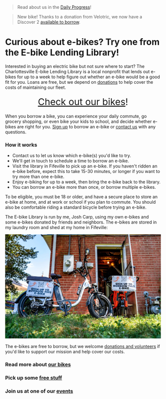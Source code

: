 > Read about us in the
> [Daily Progress](https://dailyprogress.com/news/local/charlottesville-e-bike-lending-library-is-helping-ease-residents-into-a-car-free-or-car/article_8a16a25e-e6eb-11ee-83fb-3b9f0719cad6.html)!

> New bike! Thanks to a donation from Velotric, we now have a Discover 2
> [available to borrow](/our-bikes).

# Curious about e-bikes? Try one from the E-bike Lending Library!

Interested in buying an electric bike but not sure where to start? The Charlottesville
E-bike Lending Library is a local nonprofit that lends out e-bikes for up to a week to
help figure out whether an e-bike would be a good fit for you. Loans are free, but we
depend on [donations](/support) to help cover the costs of maintaining our fleet.

<div style="text-align: center; font-size: 30px; margin: 20px"><a href="/our-bikes/">Check out our bikes</a>!</div>

When you borrow a bike, you can experience your daily commute, go grocery shopping, or
even bike your kids to school, and decide whether e-bikes are right for you.
[Sign up](https://forms.gle/ZykVSUUp2KPBHxfv5) to borrow an e-bike or
[contact us](mailto:hi@ebikelibrarycville.org) with any questions.

### How it works

- Contact us to let us know which e-bike(s) you'd like to try.
- We'll get in touch to schedule a time to borrow an e-bike.
- Visit the library in Fifeville to pick up an e-bike. If you haven't ridden an e-bike
  before, expect this to take 15-30 minutes, or longer if you want to try more than one
  e-bike.
- Enjoy e-biking for up to a week, then bring the e-bike back to the library.
- You can borrow an e-bike more than once, or borrow multiple e-bikes.

To be eligible, you must be 18 or older, and have a secure place to store an e-bike at
home, and at work or school if you plan to commute. You should also be comfortable riding
a standard bicycle before trying an e-bike.

The E-bike Library is run by me, Josh Carp, using my own e-bikes and some e-bikes donated
by friends and neighbors. The e-bikes are stored in my laundry room and shed at my home in
Fifeville:

<img src="/ebikes/DSC3796-scaled.jpg" width=600 alt="E-bikes at the library" />

The e-bikes are free to borrow, but we welcome [donations and volunteers](/support) if
you'd like to support our mission and help cover our costs.

### Read more about [our bikes](/our-bikes)

### Pick up some [free stuff](/free-stuff)

### Join us at one of our [events](/events)
